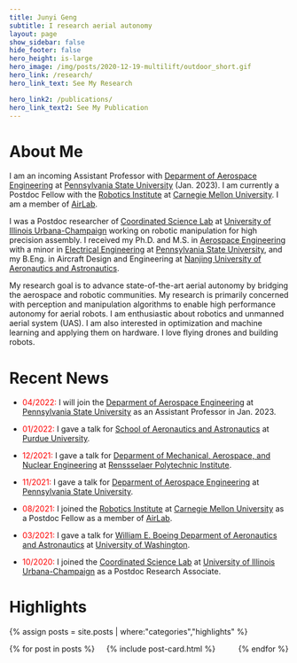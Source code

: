 ```yaml
---
title: Junyi Geng
subtitle: I research aerial autonomy
layout: page
show_sidebar: false
hide_footer: false
hero_height: is-large
hero_image: /img/posts/2020-12-19-multilift/outdoor_short.gif
hero_link: /research/
hero_link_text: See My Research

hero_link2: /publications/
hero_link_text2: See My Publication
---
```


# About Me
I am an incoming Assistant Professor with [Deparment of Aerospace Engineering](https://www.aero.psu.edu/) at [Pennsylvania State University](https://www.psu.edu/) (Jan. 2023). I am currently a Postdoc Fellow with the [Robotics Institute](https://www.ri.cmu.edu/) at [Carnegie Mellon University](https://www.cmu.edu/). I am a member of [AirLab](https://theairlab.org/).

I was a Postdoc researcher of [Coordinated Science Lab](https://csl.illinois.edu/) at [University of Illinois Urbana-Champaign](https://illinois.edu/) working on robotic manipulation for high precision assembly. I received my Ph.D. and M.S. in [Aerospace Engineering](https://www.aero.psu.edu/) with a minor in [Electrical Engineering](https://www.eecs.psu.edu/) at [Pennsylvania State University](https://www.psu.edu/), and my B.Eng. in Aircraft Design and Engineering at [Nanjing University of Aeronautics and Astronautics](https://studyatnuaa.org/).

My research goal is to advance state-of-the-art aerial autonomy by bridging the aerospace and robotic communities. My research is primarily concerned with perception and manipulation algorithms to enable high performance autonomy for aerial robots. I am enthusiastic about robotics and unmanned aerial system (UAS). I am also interested in optimization and machine learning and applying them on hardware. I love flying drones and building robots.

# Recent News
* <span style="color:red">04/2022:</span> I will join the [Deparment of Aerospace Engineering](https://www.aero.psu.edu/) at [Pennsylvania State University](https://www.psu.edu/) as an Assistant Professor in Jan. 2023. 

* <span style="color:red">01/2022:</span> I gave a talk for [School of Aeronautics and Astronautics](https://engineering.purdue.edu/AAE) at [Purdue University](https://www.purdue.edu/). 

* <span style="color:red">12/2021:</span> I gave a talk for [Deparment of Mechanical, Aerospace, and Nuclear Engineering](https://mane.rpi.edu/) at [Renssselaer Polytechnic Institute](https://www.rpi.edu/). 

* <span style="color:red">11/2021:</span> I gave a talk for [Deparment of Aerospace Engineering](https://www.aero.psu.edu/) at [Pennsylvania State University](https://www.psu.edu/). 

* <span style="color:red">08/2021:</span> I joined the [Robotics Institute](https://www.ri.cmu.edu/) at [Carnegie Mellon University](https://www.cmu.edu/) as a Postdoc Fellow as a member of [AirLab](https://theairlab.org/).

* <span style="color:red">03/2021:</span> I gave a talk for [William E. Boeing Deparment of Aeronautics and Astronautics](https://www.aa.washington.edu/) at [University of Washington](http://www.washington.edu/).

* <span style="color:red">10/2020:</span> I joined the [Coordinated Science Lab](https://csl.illinois.edu/) at [University of Illinois Urbana-Champaign](https://illinois.edu/) as a Postdoc Research Associate.


# Highlights
{% assign posts = site.posts | where:"categories","highlights" %}
<div class="columns is-multiline">
    {% for post in posts %}
    <div class="column is-4-desktop is-6-tablet">
        {% include post-card.html %}
    </div>
    {% endfor %}
</div>
